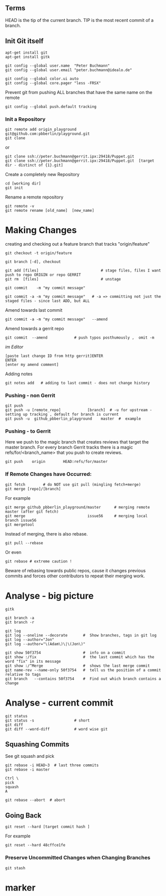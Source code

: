 ## Terms
HEAD is the tip of the current branch.
TIP is the most recent commit of a branch.

## Init Git itself

    apt-get install git
    apt-get install gitk

    git config --global user.name  "Peter Buchmann"
    git config --global user.email "peter.buchmann@idealo.de"

    git config --global color.ui auto
    git config --global core.pager "less -FRSX"

Prevent git from pushing ALL branches that have the same name on the remote

    git config --global push.default tracking  

### Init a Repository
    git remote add origin_playground git@github.com:pbberlin/playground.git
    git clone
or

    git clone ssh://peter.buchmann@gerrit.ipx:29418/Puppet.git
    git clone ssh://peter.buchmann@gerrit.ipx:29418/Puppet.git  [target dir - distinct of {1}.git]

Create a completely new Repository 

    cd [working dir]
    git init  

Rename a remote repository

    git remote -v
    git remote rename [old_name]  [new_name]


# Making Changes

creating and checking out a feature branch that tracks "origin/feature"

    git checkout -t origin/feature

    git branch [-d], checkout

    git add [files]                            # stage files, files I want push to repo ORIGIN or repo GERRIT
    git rm  [files]                            # unstage

    git commit    -m "my commit message"   

    git commit -a -m "my commit message"   # -a => committing not just the staged files - since last ADD, but ALL

Amend towards last commit

    git commit -a -m "my commit message"   --amend

Amend towards a gerrit repo

    git commit  --amend            # push typos posthumously ,  omit -m
    
*im Editor*
```Shell
[paste last change ID from http gerrit]ENTER
ENTER
[enter my amend comment]
```

Adding notes

    git notes add   # adding to last commit - does not change history



### Pushing - non Gerrit
    git push
    git push -u [remote_repo]            [branch]  # -u for upstream - setting up tracking , default for branch is current
    git push -u  github_pbberlin_playground    master  #  example


### Pushing - to Gerrit
Here we push to the magic branch that creates reviews that target the master branch. 
For every branch Gerrit tracks there is a magic refs/for/<branch_name> that you push to create reviews.

    git push    origin        HEAD:refs/for/master   

### If Remote Changes have Occurred:
    git fetch        # do NOT use git pull (mingling fetch+merge)
    git merge [repo]/[branch]

For example

    git merge github_pbberlin_playground/master      # merging remote master (after git fetch)
    git merge                            issue56     # merging local branch issue56
    git mergetool

   
Instead of merging, there is also rebase.

    git pull --rebase 

Or even

    git rebase # extreme caution !

Beware of rebasing towards public repos, cause it changes previous commits and forces other contributors to repeat their merging work.



# Analyse - big picture
    gitk
    
    git branch -a
    git branch -r
    
    git log
    git log --oneline --decorate       #  Show branches, tags in git log
    git log --author="Jon"
    git log --author="\(Adam\)\|\(Jon\)"

    git show 50f3754                   #  info on a commit
    git show :/fix                     #  the last commit which has the word "fix" in its message
    git show :/^Merge                  #  shows the last merge commit
    git name-rev --name-only 50f3754   #  tell us the position of a commit relative to tags
    git branch   --contains 50f3754    #  Find out which branch contains a change


# Analyse - current commit
    git status
    git status -s                  # short
    git diff 
    git diff --word-diff           # word wise git


## Squashing Commits
See git squash and pick

    git rebase -i HEAD~3  # last three commits
    git rebase -i master

```
Ctrl \
pick
squash
A
```
    
    git rebase --abort  # abort 
    
    


## Going Back 
    git reset --hard [target commit hash ] 
For example

    git reset --hard 48cffce1fe
    

### Preserve Uncommitted Changes when Changing Branches
    git stash


# marker